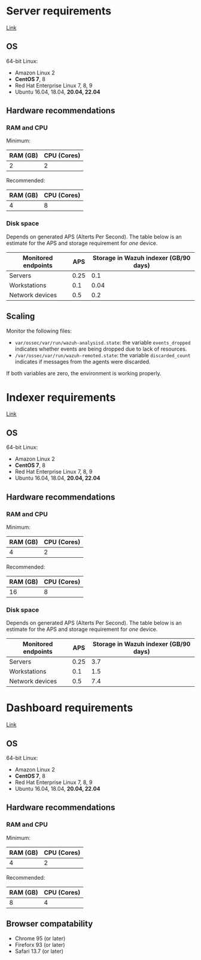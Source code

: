 # Server requirements

[Link](https://documentation.wazuh.com/current/installation-guide/wazuh-server/index.html#requirements)

## OS

64-bit Linux:
- Amazon Linux 2
- **CentOS 7**, 8
- Red Hat Enterprise Linux 7, 8, 9
- Ubuntu 16.04, 18.04, **20.04, 22.04**

## Hardware recommendations

### RAM and CPU

Minimum: 

| RAM (GB) | CPU (Cores) |
| --- | --- |
| 2 | 2 | 

Recommended:

| RAM (GB) | CPU (Cores) |
| --- | --- |
| 4 | 8 |

### Disk space

Depends on generated APS (Alterts Per Second).
The table below is an estimate for the APS and storage requirement for *one* device.

| Monitored endpoints | APS | Storage in Wazuh indexer (GB/90 days) |
| --- | --- | --- |
| Servers | 0.25 | 0.1 |
| Workstations | 0.1 | 0.04 |
| Network devices | 0.5 | 0.2 |

## Scaling

Monitor the following files:

- `var/ossec/var/run/wazuh-analysisd.state`: the variable `events_dropped` indicates whether events are being dropped due to lack of resources.
- `/var/ossec/var/run/wazuh-remoted.state`: the variable `discarded_count` indicates if messages from the agents were discarded.

If both variables are zero, the environment is working properly.

# Indexer requirements

[Link](https://documentation.wazuh.com/current/installation-guide/wazuh-indexer/index.html#requirements)

## OS

64-bit Linux:
- Amazon Linux 2
- **CentOS 7**, 8
- Red Hat Enterprise Linux 7, 8, 9
- Ubuntu 16.04, 18.04, **20.04, 22.04**

## Hardware recommendations

### RAM and CPU

Minimum: 

| RAM (GB) | CPU (Cores) |
| --- | --- |
| 4 | 2 | 

Recommended:

| RAM (GB) | CPU (Cores) |
| --- | --- |
| 16 | 8 |

### Disk space

Depends on generated APS (Alterts Per Second).
The table below is an estimate for the APS and storage requirement for *one* device.

| Monitored endpoints | APS | Storage in Wazuh indexer (GB/90 days) |
| --- | --- | --- |
| Servers | 0.25 | 3.7 |
| Workstations | 0.1 | 1.5 |
| Network devices | 0.5 | 7.4 |

# Dashboard requirements

[Link](https://documentation.wazuh.com/current/installation-guide/wazuh-dashboard/index.html#requirements)

## OS

64-bit Linux:
- Amazon Linux 2
- **CentOS 7**, 8
- Red Hat Enterprise Linux 7, 8, 9
- Ubuntu 16.04, 18.04, **20.04, 22.04**

## Hardware recommendations

### RAM and CPU

Minimum: 

| RAM (GB) | CPU (Cores) |
| --- | --- |
| 4 | 2 | 

Recommended:

| RAM (GB) | CPU (Cores) |
| --- | --- |
| 8 | 4 |

## Browser compatability

- Chrome 95 (or later)
- Fireforx 93 (or later)
- Safari 13.7 (or later)
